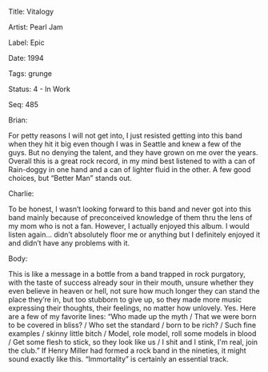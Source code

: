 Title:  Vitalogy

Artist: Pearl Jam

Label:  Epic

Date:   1994

Tags:   grunge

Status: 4 - In Work

Seq:    485

Brian: 

For petty reasons I will not get into, I just resisted getting into this band when they hit it big even though I was in Seattle and knew a few of the guys. But no denying the talent, and they have grown on me over the years. Overall this is a great rock record, in my mind best listened to with a can of Rain-doggy in one hand and a can of lighter fluid in the other. A few good choices, but “Better Man” stands out. 

Charlie: 

To be honest, I wasn’t looking forward to this band and never got into this band mainly because of preconceived knowledge of them thru the lens of my mom who is not a  fan. However, I actually enjoyed this album. I would listen again… didn’t absolutely floor me or anything but I definitely enjoyed it and didn’t have any problems with it. 


Body: 

This is like a message in a bottle from a band trapped in rock purgatory, with the taste of success already sour in their mouth, unsure whether they even believe in heaven or hell, not sure how much longer they can stand the place they’re in, but too stubborn to give up, so they made more music expressing their thoughts, their feelings, no matter how unlovely. Yes. Here are a few of my favorite lines: “Who made up the myth / That we were born to be covered in bliss? / Who set the standard / born to be rich? / Such fine examples / skinny little bitch / Model, role model, roll some models in blood / Get some flesh to stick, so they look like us / I shit and I stink, I'm real, join the club.”  If Henry Miller had formed a rock band in the nineties, it might sound exactly like this. “Immortality” is certainly an essential track. 

